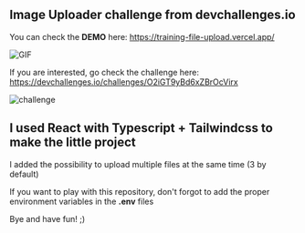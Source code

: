 ## Image Uploader challenge from devchallenges.io

You can check the **DEMO** here: https://training-file-upload.vercel.app/

![GIF](https://res.cloudinary.com/trucmachin/image/upload/v1601541275/upload_file_qsobbz.gif)

If you are interested, go check the challenge here:
https://devchallenges.io/challenges/O2iGT9yBd6xZBrOcVirx

![challenge](https://firebasestorage.googleapis.com/v0/b/devchallenges-1234.appspot.com/o/challengesDesigns%2FImageUploaderThumbnail.png?alt=media&token=f32259ea-dd8f-4146-9a89-6e3c817b3167)

## I used React with Typescript + Tailwindcss to make the little project

I added the possibility to upload multiple files at the same time (3 by default)

If you want to play with this repository, don't forgot to add the proper environment variables
in the **.env** files

Bye and have fun! ;)
